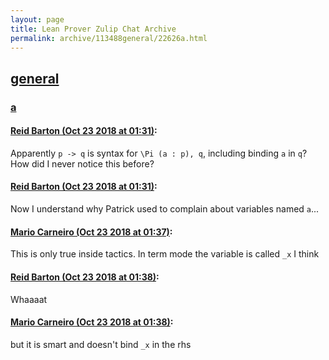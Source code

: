 ```yaml
---
layout: page
title: Lean Prover Zulip Chat Archive 
permalink: archive/113488general/22626a.html
---
```


## [general](index.html)
### [a](22626a.html)

#### [Reid Barton (Oct 23 2018 at 01:31)](https://leanprover.zulipchat.com/#narrow/stream/113488-general/topic/a/near/136303776):
Apparently `p -> q` is syntax for `\Pi (a : p), q`, including binding `a` in `q`? How did I never notice this before?

#### [Reid Barton (Oct 23 2018 at 01:31)](https://leanprover.zulipchat.com/#narrow/stream/113488-general/topic/a/near/136303785):
Now I understand why Patrick used to complain about variables named `a`...

#### [Mario Carneiro (Oct 23 2018 at 01:37)](https://leanprover.zulipchat.com/#narrow/stream/113488-general/topic/a/near/136304067):
This is only true inside tactics. In term mode the variable is called `_x` I think

#### [Reid Barton (Oct 23 2018 at 01:38)](https://leanprover.zulipchat.com/#narrow/stream/113488-general/topic/a/near/136304120):
Whaaaat

#### [Mario Carneiro (Oct 23 2018 at 01:38)](https://leanprover.zulipchat.com/#narrow/stream/113488-general/topic/a/near/136304130):
but it is smart and doesn't bind `_x` in the rhs

